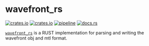 # wavefront_rs

[![crates.io](https://img.shields.io/crates/v/wavefront_rs.svg)](https://crates.io/crates/wavefront_rs)
[![crates.io](https://img.shields.io/crates/d/wavefront_rs?label=crates.io%20downloads)](https://crates.io/crates/wavefront_rs)
[![pipeline](https://github.com/replicadse/wavefront_rs/workflows/pipeline/badge.svg)](https://github.com/replicadse/wavefront_rs/actions?query=workflow%3Apipeline)
[![docs.rs](https://img.shields.io/badge/docs.rs-latest-blue)](https://docs.rs/wavefront_rs/latest/wavefront_rs/)

<!-- cargo-sync-readme start -->

[`wavefront_rs`] is a RUST implementation for parsing and writing the wavefront obj and mtl format.

[`wavefront_rs`]: https://github.com/replicadse/wavefront_rs


<!-- cargo-sync-readme end -->
